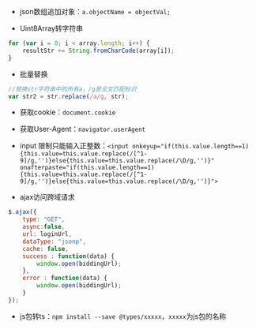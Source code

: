 - json数组追加对象：`a.objectName = objectVal;`

- Uint8Array转字符串
```javascript
for (var i = 0; i < array.length; i++) {
    resultStr += String.fromCharCode(array[i]);
}
```
- 批量替换
```javascript
//替换str字符串中的所有a，/g是全文匹配标识
var str2 = str.replace(/a/g, str); 
```
- 获取cookie：`document.cookie`

- 获取User-Agent：`navigator.userAgent`

- input 限制只能输入正整数：`<input onkeyup="if(this.value.length==1){this.value=this.value.replace(/[^1-9]/g,'')}else{this.value=this.value.replace(/\D/g,'')}" onafterpaste="if(this.value.length==1){this.value=this.value.replace(/[^1-9]/g,'')}else{this.value=this.value.replace(/\D/g,'')}">`
- ajax访问跨域请求
```javascript
$.ajax({
    type: "GET",
    async:false,
    url: loginUrl,
    dataType: "jsonp",
    cache: false,
    success : function(data) {
        window.open(biddingUrl);
    },
    error : function(data) {
        window.open(biddingUrl);
    }
});
```

- js包转ts：`npm install --save @types/xxxxx`，`xxxxx`为js包的名称